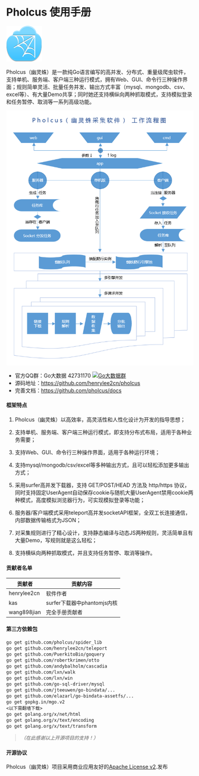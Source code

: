 # Pholcus 使用手册

![logo](images/icon.png)

Pholcus（幽灵蛛）是一款纯Go语言编写的高并发、分布式、重量级爬虫软件，支持单机、服务端、客户端三种运行模式，拥有Web、GUI、命令行三种操作界面；规则简单灵活、批量任务并发、输出方式丰富（mysql、mongodb、csv、excel等）、有大量Demo共享；同时她还支持横纵向两种抓取模式，支持模拟登录和任务暂停、取消等一系列高级功能。

![模块构成](images/project.png)

* 官方QQ群：Go大数据 42731170    [![Go大数据群](http://pub.idqqimg.com/wpa/images/group.png)](http://shang.qq.com/wpa/qunwpa?idkey=83ee3e1a4be6bdb2b08a51a044c06ae52cf10a082f7c5cf6b36c1f78e8b03589)
* 源码地址：<https://github.com/henrylee2cn/pholcus>
* 完善文档：<https://github.com/pholcus/docs>

#### 框架特点
 1. Pholcus（幽灵蛛）以高效率，高灵活性和人性化设计为开发的指导思想；

 2. 支持单机、服务端、客户端三种运行模式，即支持分布式布局，适用于各种业务需要；
 
 3. 支持Web、GUI、命令行三种操作界面，适用于各种运行环境；
 
 4. 支持mysql/mongodb/csv/excel等多种输出方式，且可以轻松添加更多输出方式；
 
 5. 采用surfer高并发下载器，支持 GET/POST/HEAD 方法及 http/https 协议，同时支持固定UserAgent自动保存cookie与随机大量UserAgent禁用cookie两种模式，高度模拟浏览器行为，可实现模拟登录等功能；

 6. 服务器/客户端模式采用teleport高并发socketAPI框架，全双工长连接通信，内部数据传输格式为JSON；
 
 7. 对采集规则进行了精心设计，支持静态编译与动态JS两种规则，灵活简单且有大量Demo，写规则就是这么轻松；
 
 8. 支持横纵向两种抓取模式，并且支持任务暂停、取消等操作。


#### 贡献者名单

贡献者                          |贡献内容
--------------------------------|--------------------------------------------------
henrylee2cn|软件作者 
kas|surfer下载器中phantomjs内核 
wang898jian|完全手册贡献者 


#### 第三方依赖包

```
go get github.com/pholcus/spider_lib
go get github.com/henrylee2cn/teleport
go get github.com/PuerkitoBio/goquery
go get github.com/robertkrimen/otto
go get github.com/andybalholm/cascadia
go get github.com/lxn/walk
go get github.com/lxn/win
go get github.com/go-sql-driver/mysql
go get github.com/jteeuwen/go-bindata/...
go get github.com/elazarl/go-bindata-assetfs/...
go get gopkg.in/mgo.v2
<以下需翻墙下载>
go get golang.org/x/net/html
go get golang.org/x/text/encoding
go get golang.org/x/text/transform
```
> *<font size="2">（在此感谢以上开源项目的支持！）</font>*



#### 开源协议

Pholcus（幽灵蛛）项目采用商业应用友好的[Apache License v2](https://github.com/henrylee2cn/pholcus/blob/master/doc/license.txt).发布

